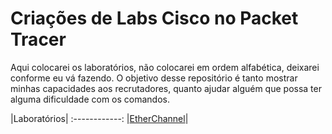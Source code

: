 <h1>Criações de Labs Cisco no Packet Tracer</h1>

Aqui colocarei os laboratórios, não colocarei em ordem alfabética, deixarei conforme eu vá fazendo. O objetivo desse repositório é tanto mostrar minhas capacidades aos recrutadores, quanto ajudar alguém que possa ter alguma dificuldade com os comandos.

|Laboratórios|
:------------:
|[EtherChannel](https://github.com/mtsXD/lab_CISCO/blob/main/EtherChannel.md)|
